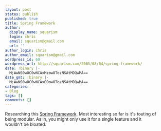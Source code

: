 ```yaml
---
layout: post
status: publish
published: true
title: Spring Framework
author:
  display_name: squarism
  login: chris
  email: squarism@gmail.com
  url: ''
author_login: chris
author_email: squarism@gmail.com
wordpress_id: 60
wordpress_url: http://squarism.com/2005/08/04/spring-framework/
date: !binary |-
  MjAwNS0wOC0wNCAxMzowOTozNSAtMDQwMA==
date_gmt: !binary |-
  MjAwNS0wOC0wNCAxODowOTozNSAtMDQwMA==
categories:
- Blog
tags: []
comments: []
---
```

Researching this [Spring  Framework](http://www.theserverside.com/articles/article.tss?l=SpringFramework).  Most interesting so far is it's touting of being modular.  As in, you might only use it for a single feature and it wouldn't be bloated.